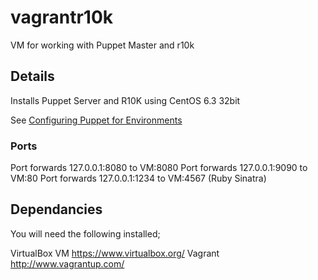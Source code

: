 # vagrantr10k #

VM for working with Puppet Master and r10k

## Details ##

Installs Puppet Server and R10K using CentOS 6.3 32bit

See [Configuring Puppet for Environments](http://terrarum.net/blog/puppet-infrastructure-with-r10k.html#configuring_puppet_for_environments)

### Ports ###

Port forwards 127.0.0.1:8080 to VM:8080
Port forwards 127.0.0.1:9090 to VM:80
Port forwards 127.0.0.1:1234 to VM:4567 (Ruby Sinatra)

## Dependancies #

You will need the following installed;

VirtualBox VM https://www.virtualbox.org/
Vagrant       http://www.vagrantup.com/

